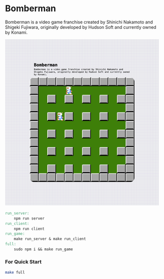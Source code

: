 # Bomberman
Bomberman is a video game franchise created by Shinichi Nakamoto and Shigeki Fujiwara, originally developed by Hudson Soft and currently owned by Konami.

![alt text](https://github.com/thepetruha/bomberman/blob/main/demo.png?raw=true)

```Makefile
run_server:
	npm run server
run_client:
	npm run client
run_game:
	make run_server & make run_client
full:
	sudo npm i && make run_game
```

### For Quick Start

```bash
make full
```